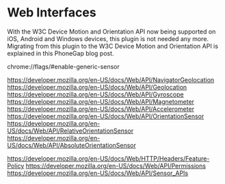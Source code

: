 # Web Interfaces

With the W3C Device Motion and Orientation API now being supported on iOS, Android and Windows devices, this plugin is not needed any more. Migrating from this plugin to the W3C Device Motion and Orientation API is explained in this PhoneGap blog post.

chrome://flags/#enable-generic-sensor


https://developer.mozilla.org/en-US/docs/Web/API/NavigatorGeolocation
https://developer.mozilla.org/en-US/docs/Web/API/Geolocation
https://developer.mozilla.org/en-US/docs/Web/API/Gyroscope
https://developer.mozilla.org/en-US/docs/Web/API/Magnetometer
https://developer.mozilla.org/en-US/docs/Web/API/Accelerometer
https://developer.mozilla.org/en-US/docs/Web/API/OrientationSensor
https://developer.mozilla.org/en-US/docs/Web/API/RelativeOrientationSensor
https://developer.mozilla.org/en-US/docs/Web/API/AbsoluteOrientationSensor

https://developer.mozilla.org/en-US/docs/Web/HTTP/Headers/Feature-Policy
https://developer.mozilla.org/en-US/docs/Web/API/Permissions
https://developer.mozilla.org/en-US/docs/Web/API/Sensor_APIs
